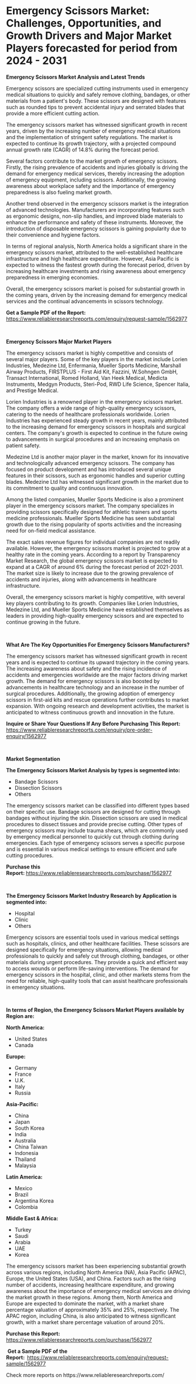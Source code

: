 <p><h1>Emergency Scissors Market: Challenges, Opportunities, and Growth Drivers and Major Market Players forecasted for period from 2024 - 2031</h1></p><p><strong>Emergency Scissors Market Analysis and Latest Trends</strong></p>
<p><p>Emergency scissors are specialized cutting instruments used in emergency medical situations to quickly and safely remove clothing, bandages, or other materials from a patient's body. These scissors are designed with features such as rounded tips to prevent accidental injury and serrated blades that provide a more efficient cutting action.</p><p>The emergency scissors market has witnessed significant growth in recent years, driven by the increasing number of emergency medical situations and the implementation of stringent safety regulations. The market is expected to continue its growth trajectory, with a projected compound annual growth rate (CAGR) of 14.8% during the forecast period.</p><p>Several factors contribute to the market growth of emergency scissors. Firstly, the rising prevalence of accidents and injuries globally is driving the demand for emergency medical services, thereby increasing the adoption of emergency equipment, including scissors. Additionally, the growing awareness about workplace safety and the importance of emergency preparedness is also fueling market growth.</p><p>Another trend observed in the emergency scissors market is the integration of advanced technologies. Manufacturers are incorporating features such as ergonomic designs, non-slip handles, and improved blade materials to enhance the performance and safety of these instruments. Moreover, the introduction of disposable emergency scissors is gaining popularity due to their convenience and hygiene factors.</p><p>In terms of regional analysis, North America holds a significant share in the emergency scissors market, attributed to the well-established healthcare infrastructure and high healthcare expenditure. However, Asia Pacific is expected to witness the fastest growth during the forecast period, driven by increasing healthcare investments and rising awareness about emergency preparedness in emerging economies.</p><p>Overall, the emergency scissors market is poised for substantial growth in the coming years, driven by the increasing demand for emergency medical services and the continual advancements in scissors technology.</p></p>
<p><strong>Get a Sample PDF of the Report:&nbsp;</strong> <a href="https://www.reliableresearchreports.com/enquiry/request-sample/1562977">https://www.reliableresearchreports.com/enquiry/request-sample/1562977</a></p>
<p>&nbsp;</p>
<p><strong>Emergency Scissors Major Market Players</strong></p>
<p><p>The emergency scissors market is highly competitive and consists of several major players. Some of the key players in the market include Lorien Industries, Medezine Ltd, Enfermania, Mueller Sports Medicine, Marshall Airway Products, FIRSTPLUS - First Aid Kit, Fazzini, W.Sohngen GmbH, Transact International, Romed Holland, Van Heek Medical, Medicta Instruments, Medgyn Products, Steri-Pod, RWD Life Science, Spencer Italia, and Prestige Medical.</p><p>Lorien Industries is a renowned player in the emergency scissors market. The company offers a wide range of high-quality emergency scissors, catering to the needs of healthcare professionals worldwide. Lorien Industries has experienced steady growth in recent years, mainly attributed to the increasing demand for emergency scissors in hospitals and surgical centers. The company's growth is expected to continue in the future owing to advancements in surgical procedures and an increasing emphasis on patient safety.</p><p>Medezine Ltd is another major player in the market, known for its innovative and technologically advanced emergency scissors. The company has focused on product development and has introduced several unique features in their scissors, such as ergonomic handles and superior cutting blades. Medezine Ltd has witnessed significant growth in the market due to its commitment to quality and continuous innovation.</p><p>Among the listed companies, Mueller Sports Medicine is also a prominent player in the emergency scissors market. The company specializes in providing scissors specifically designed for athletic trainers and sports medicine professionals. Mueller Sports Medicine has seen substantial growth due to the rising popularity of sports activities and the increasing need for on-field medical assistance.</p><p>The exact sales revenue figures for individual companies are not readily available. However, the emergency scissors market is projected to grow at a healthy rate in the coming years. According to a report by Transparency Market Research, the global emergency scissors market is expected to expand at a CAGR of around 6% during the forecast period of 2021-2031. The market size is likely to increase due to the growing prevalence of accidents and injuries, along with advancements in healthcare infrastructure.</p><p>Overall, the emergency scissors market is highly competitive, with several key players contributing to its growth. Companies like Lorien Industries, Medezine Ltd, and Mueller Sports Medicine have established themselves as leaders in providing high-quality emergency scissors and are expected to continue growing in the future.</p></p>
<p>&nbsp;</p>
<p><strong>What Are The Key Opportunities For Emergency Scissors Manufacturers?</strong></p>
<p><p>The emergency scissors market has witnessed significant growth in recent years and is expected to continue its upward trajectory in the coming years. The increasing awareness about safety and the rising incidence of accidents and emergencies worldwide are the major factors driving market growth. The demand for emergency scissors is also boosted by advancements in healthcare technology and an increase in the number of surgical procedures. Additionally, the growing adoption of emergency scissors in first-aid kits and rescue operations further contributes to market expansion. With ongoing research and development activities, the market is anticipated to witness continuous growth and innovation in the future.</p></p>
<p><strong>Inquire or Share Your Questions If Any Before Purchasing This Report:</strong> <a href="https://www.reliableresearchreports.com/enquiry/pre-order-enquiry/1562977">https://www.reliableresearchreports.com/enquiry/pre-order-enquiry/1562977</a></p>
<p>&nbsp;</p>
<p><strong>Market Segmentation</strong></p>
<p><strong>The Emergency Scissors Market Analysis by types is segmented into:</strong></p>
<p><ul><li>Bandage Scissors</li><li>Dissection Scissors</li><li>Others</li></ul></p>
<p><p>The emergency scissors market can be classified into different types based on their specific use. Bandage scissors are designed for cutting through bandages without injuring the skin. Dissection scissors are used in medical procedures to dissect tissues and provide precise cutting. Other types of emergency scissors may include trauma shears, which are commonly used by emergency medical personnel to quickly cut through clothing during emergencies. Each type of emergency scissors serves a specific purpose and is essential in various medical settings to ensure efficient and safe cutting procedures.</p></p>
<p><strong>Purchase this Report:&nbsp;</strong><a href="https://www.reliableresearchreports.com/purchase/1562977">https://www.reliableresearchreports.com/purchase/1562977</a></p>
<p>&nbsp;</p>
<p><strong>The Emergency Scissors Market Industry Research by Application is segmented into:</strong></p>
<p><ul><li>Hospital</li><li>Clinic</li><li>Others</li></ul></p>
<p><p>Emergency scissors are essential tools used in various medical settings such as hospitals, clinics, and other healthcare facilities. These scissors are designed specifically for emergency situations, allowing medical professionals to quickly and safely cut through clothing, bandages, or other materials during urgent procedures. They provide a quick and efficient way to access wounds or perform life-saving interventions. The demand for emergency scissors in the hospital, clinic, and other markets stems from the need for reliable, high-quality tools that can assist healthcare professionals in emergency situations.</p></p>
<p>&nbsp;</p>
<p><strong>In terms of Region, the Emergency Scissors Market Players available by Region are:</strong></p>
<p>
    <p> <strong> North America: </strong>
        <ul>
            <li>United States</li>
            <li>Canada</li>
        </ul>
        </p> 
    <p> <strong> Europe: </strong>
        <ul>
            <li>Germany</li>
            <li>France</li>
            <li>U.K.</li>
            <li>Italy</li>
            <li>Russia</li>
        </ul>
        </p> 
    <p> <strong> Asia-Pacific: </strong>
        <ul>
            <li>China</li>
            <li>Japan</li>
            <li>South Korea</li>
            <li>India</li>
            <li>Australia</li>
            <li>China Taiwan</li>
            <li>Indonesia</li>
            <li>Thailand</li>
            <li>Malaysia</li>
        </ul>
        </p> 
    <p> <strong> Latin America: </strong>
        <ul>
            <li>Mexico</li>
            <li>Brazil</li>
            <li>Argentina Korea</li>
            <li>Colombia</li>
        </ul>
        </p> 
    <p> <strong> Middle East & Africa: </strong>
        <ul>
            <li>Turkey</li>
            <li>Saudi</li>
            <li>Arabia</li>
            <li>UAE</li>
            <li>Korea</li>
        </ul>
    </p>
    </p>
<p><p>The emergency scissors market has been experiencing substantial growth across various regions, including North America (NA), Asia Pacific (APAC), Europe, the United States (USA), and China. Factors such as the rising number of accidents, increasing healthcare expenditure, and growing awareness about the importance of emergency medical services are driving the market growth in these regions. Among them, North America and Europe are expected to dominate the market, with a market share percentage valuation of approximately 35% and 25%, respectively. The APAC region, including China, is also anticipated to witness significant growth, with a market share percentage valuation of around 20%.</p></p>
<p><strong>Purchase this Report: </strong><a href="https://www.reliableresearchreports.com/purchase/1562977">https://www.reliableresearchreports.com/purchase/1562977</a></p>
<p>&nbsp;<strong>Get a Sample PDF of the Report:&nbsp;&nbsp;</strong><a href="https://www.reliableresearchreports.com/enquiry/request-sample/1562977">https://www.reliableresearchreports.com/enquiry/request-sample/1562977</a></p>
<p><strong></strong></p>
<p>Check more reports on https://www.reliableresearchreports.com/</p>